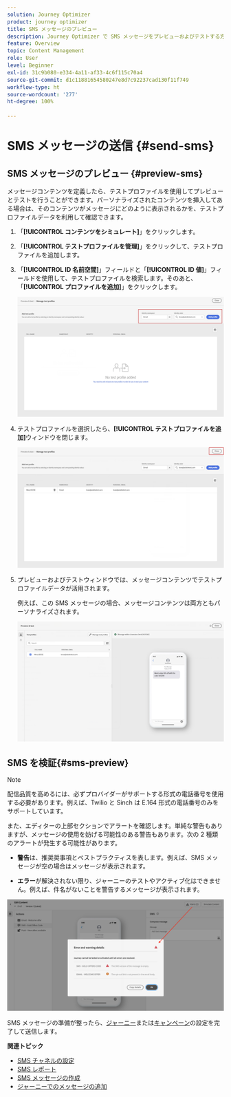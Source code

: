 ```yaml
---
solution: Journey Optimizer
product: journey optimizer
title: SMS メッセージのプレビュー
description: Journey Optimizer で SMS メッセージをプレビューおよびテストする方法を学ぶ
feature: Overview
topic: Content Management
role: User
level: Beginner
exl-id: 31c9b080-e334-4a11-af33-4c6f115c70a4
source-git-commit: d1c11881654580247e8d7c92237cad130f11f749
workflow-type: ht
source-wordcount: '277'
ht-degree: 100%

---
```


# SMS メッセージの送信 {#send-sms}

## SMS メッセージのプレビュー {#preview-sms}

メッセージコンテンツを定義したら、テストプロファイルを使用してプレビューとテストを行うことができます。パーソナライズされたコンテンツを挿入してある場合は、そのコンテンツがメッセージにどのように表示されるかを、テストプロファイルデータを利用して確認できます。

1. 「**[!UICONTROL コンテンツをシミュレート]**」をクリックします。

1. 「**[!UICONTROL テストプロファイルを管理]**」をクリックして、テストプロファイルを追加します。

1. 「**[!UICONTROL ID 名前空間]**」フィールドと「**[!UICONTROL ID 値]**」フィールドを使用して、テストプロファイルを検索します。そのあと、「**[!UICONTROL プロファイルを追加]**」をクリックします。

   ![](assets/sms_preview_3.png)

1. テストプロファイルを選択したら、**[!UICONTROL テストプロファイルを追加]**&#x200B;ウィンドウを閉じます。

   ![](assets/sms_preview_1.png)

1. プレビューおよびテストウィンドウでは、メッセージコンテンツでテストプロファイルデータが活用されます。

   例えば、この SMS メッセージの場合、メッセージコンテンツは両方ともパーソナライズされます。

   ![](assets/sms_preview_2.png)

## SMS を検証{#sms-preview}

>[!NOTE]
>
> 配信品質を高めるには、必ずプロバイダーがサポートする形式の電話番号を使用する必要があります。例えば、Twilio と Sinch は E.164 形式の電話番号のみをサポートしています。

また、エディターの上部セクションでアラートを確認します。単純な警告もありますが、メッセージの使用を妨げる可能性のある警告もあります。次の 2 種類のアラートが発生する可能性があります。

* **警告**&#x200B;は、推奨奨事項とベストプラクティスを表します。例えば、SMS メッセージが空の場合はメッセージが表示されます。

* **エラー**&#x200B;が解決されない限り、ジャーニーのテストやアクティブ化はできません。例えば、件名がないことを警告するメッセージが表示されます。

![](assets/sms-alert-button.png)

SMS メッセージの準備が整ったら、[ジャーニー](../building-journeys/journey-gs.md)または[キャンペーン](../campaigns/create-campaign.md)の設定を完了して送信します。

**関連トピック**

* [SMS チャネルの設定](sms-configuration.md)
* [SMS レポート](../reports/journey-global-report.md#sms-global)
* [SMS メッセージの作成](create-sms.md)
* [ジャーニーでのメッセージの追加](../building-journeys/journeys-message.md)
